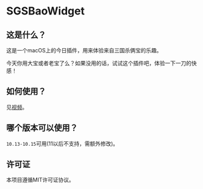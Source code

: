 # SGSBaoWidget
## 这是什么？

这是一个macOS上的今日插件，用来体验来自三国杀俩宝的乐趣。

今天你用大宝或者老宝了么？如果没用的话，试试这个插件吧，体验一下一刀的快感！

## 如何使用？

见[视频](https://github.com/startpenghubingzhou/SGSBaoWidget/blob/main/demo/demo.mp4)。

## 哪个版本可以使用？

`10.13-10.15`可用(11以后不支持，需额外修改)。

## 许可证

本项目遵循MIT许可证协议。





